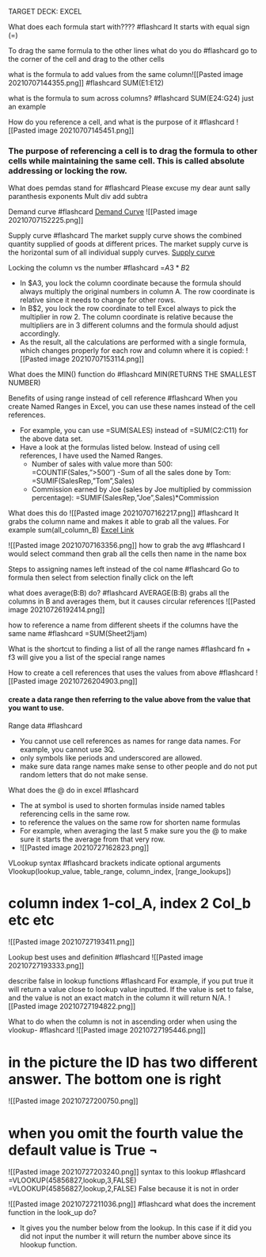 TARGET DECK: EXCEL

What does each formula start with???? #flashcard 
It starts with equal sign (=)
<!--ID: 1625683285494-->

To drag the same formula to the other lines what do you do #flashcard 
go to the corner of the cell and drag to the other cells 
<!--ID: 1625683350300-->

what is the formula to add values from the same column![[Pasted image 20210707144355.png]] #flashcard 
SUM(E1:E12)
<!--ID: 1625683521236-->

what is the formula to sum across columns? #flashcard 
SUM(E24:G24) just an example
<!--ID: 1625683795369-->

How do you reference a cell, and what is the purpose of it #flashcard 
![[Pasted image 20210707145451.png]] 
### The purpose of referencing a cell is to drag the formula to other cells while maintaining the same cell. This is called absolute addressing or locking the row. 
<!--ID: 1625684151861-->

What does pemdas stand for #flashcard 
Please excuse my dear aunt sally
paranthesis exponents Mult div add subtra
<!--ID: 1625684750059-->

Demand curve #flashcard 
[Demand Curve](https://www.economicshelp.org/blog/glossary/demand-curve-formula/) 
![[Pasted image 20210707152225.png]]
<!--ID: 1625685681960-->

Supply curve #flashcard 
The market supply curve shows the combined quantity supplied of goods at different prices. The market supply curve is the horizontal sum of all individual supply curves.
[Supply curve](https://www.economicshelp.org/blog/glossary/supply-curve-equation/)
<!--ID: 1625685939043-->

Locking the column vs the number #flashcard 
=$A3*B$2
- In $A3, you lock the column coordinate because the formula should always multiply the original numbers in column A. The row coordinate is relative since it needs to change for other rows.
- In B$2, you lock the row coordinate to tell Excel always to pick the multiplier in row 2. The column coordinate is relative because the multipliers are in 3 different columns and the formula should adjust accordingly.
- As the result, all the calculations are performed with a single formula, which changes properly for each row and column where it is copied:
![[Pasted image 20210707153114.png]]
<!--ID: 1625686278322-->

What does the MIN() function do #flashcard 
MIN(RETURNS THE SMALLEST NUMBER)
<!--ID: 1625687693806-->


Benefits of using range instead of cell reference #flashcard 
When you create Named Ranges in Excel, you can use these names instead of the cell references.
- For example, you can use =SUM(SALES) instead of =SUM(C2:C11) for the above data set.
- Have a look at ṭhe formulas listed below. Instead of using cell references, I have used the Named Ranges.
	- Number of sales with value more than 500: =COUNTIF(Sales,”>500″)
	-Sum of all the sales done by Tom: =SUMIF(SalesRep,”Tom”,Sales)
	- Commission earned by Joe (sales by Joe multiplied by commission percentage): =SUMIF(SalesRep,”Joe”,Sales)*Commission
<!--ID: 1625689328993-->

What does this do ![[Pasted image 20210707162217.png]] #flashcard 
It grabs the column name and makes it able to grab all the values. For example sum(all_column_B) 
[Excel Link](https://trumpexcel.com/named-ranges-in-excel/)
<!--ID: 1625689606852-->


![[Pasted image 20210707163356.png]] how to grab the avg #flashcard 
I would select command then grab all the cells then name in the name box
<!--ID: 1625690099046-->

Steps to assigning names left instead of the col name #flashcard 
Go to formula then select from selection finally click on the left 
<!--ID: 1625690859956-->

what does average(B:B) do? #flashcard 
AVERAGE(B:B) grabs all the columns in B and averages them, but it causes circular references ![[Pasted image 20210726192414.png]]
<!--ID: 1627341858271-->

how to reference a name from different sheets if the columns have the same name #flashcard 
=SUM(Sheet2!jam)
<!--ID: 1627342456221-->

What is the shortcut to finding a list of all the range names #flashcard 
fn + f3 will give you a list of the special range names
<!--ID: 1627342922151-->

How to create a cell references that uses the values from above #flashcard 
![[Pasted image 20210726204903.png]]
#### create a data range then referring to the value above from the value that you want to use. 
<!--ID: 1627347264878-->

Range data #flashcard 
- You cannot use cell references as names for range data names. For example, you cannot use 3Q.
- only symbols like periods and underscored are allowed.
- make sure data range names make sense to other people and do not put random letters that do not make sense. 
<!--ID: 1627347463367-->

What does the @ do in excel #flashcard 
 - The at symbol is used to shorten formulas inside named tables referencing cells in the same row.
 - to reference the values on the same row for shorten name formulas
 - For example, when averaging the last 5 make sure you the @ to make sure it starts the average from that very row.
 - ![[Pasted image 20210727162823.png]]
<!--ID: 1627416422885-->

VLookup syntax #flashcard 
brackets indicate optional arguments
Vlookup(lookup_value, table_range, column_index, [range_lookups])
# column index 1-col_A, index 2 Col_b etc etc
![[Pasted image 20210727193411.png]]
<!--ID: 1627428772237-->

Lookup best uses and definition #flashcard 
![[Pasted image 20210727193333.png]]
<!--ID: 1627428815965-->

describe false in lookup functions #flashcard 
For example, if you put true it will return a value close to lookup value inputted.
If the value is set to false, and the value is not an exact match in the column it will return N/A. 
![[Pasted image 20210727194822.png]]
<!--ID: 1627429703534-->

What to do when the column is not in ascending order when using the vlookup- #flashcard 
![[Pasted image 20210727195446.png]]
# in the picture the ID has two different answer. The bottom one is right 
![[Pasted image 20210727200750.png]]
# when you omit the fourth value the default value is True ¬
<!--ID: 1627430871821-->

![[Pasted image 20210727203240.png]] syntax to this lookup #flashcard 
=VLOOKUP(45856827,lookup,3,FALSE)
=VLOOKUP(45856827,lookup,2,FALSE)
False because it is not in order 
<!--ID: 1627432414295-->

![[Pasted image 20210727211036.png]] #flashcard 
what does the increment function in the look_up do?
- It gives you the number below from the lookup. In this case if it did you did not input the number it will return the number above since its hlookup function. 
<!--ID: 1627434927251-->



